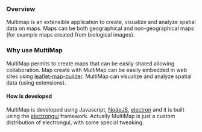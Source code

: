 ### Overview

Multimap is an extensible application to create, visualize and analyze spatial data on maps.
Maps can be both geographical and non-geographical maps (for example maps created from biological images).

### Why use MultiMap

MultiMap permits to create maps that can be easily shared allowing collaboration.
Map create with MultiMap can be easily embedded in web sites using [leaflet-map-builder](https://github.com/gherardovarando/leaflet-map-builder).
MultiMap can visualize and analyze spatial data (using extensions).

#### How is developed

MultiMap is developed using Javascript, [NodeJS](https://nodejs.org/), [electron](https://electronjs.org/) and it is built using the [electrongui](https://github.com/gherardovarando/electrongui) framework.
Actually MultiMap is just a custom distribution of electrongui, with some special tweaking.
